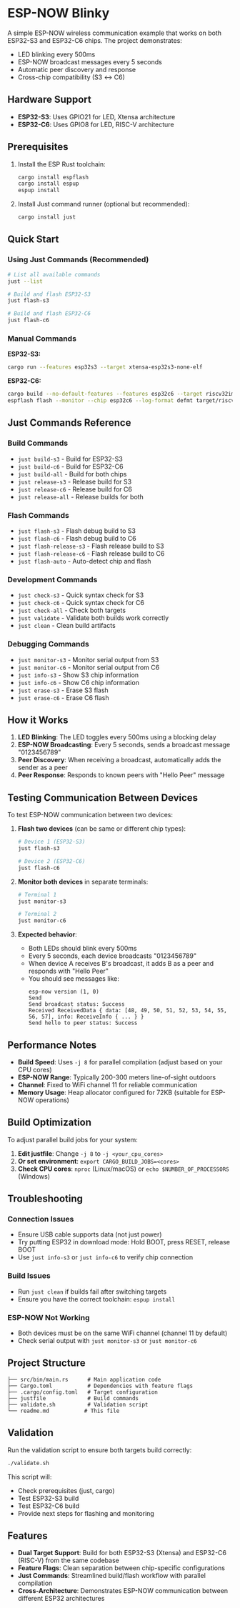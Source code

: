 # ESP-NOW Blinky

A simple ESP-NOW wireless communication example that works on both ESP32-S3 and ESP32-C6 chips. The project demonstrates:

- LED blinking every 500ms
- ESP-NOW broadcast messages every 5 seconds
- Automatic peer discovery and response
- Cross-chip compatibility (S3 ↔ C6)

## Hardware Support

- **ESP32-S3**: Uses GPIO21 for LED, Xtensa architecture
- **ESP32-C6**: Uses GPIO8 for LED, RISC-V architecture

## Prerequisites

1. Install the ESP Rust toolchain:
   ```bash
   cargo install espflash
   cargo install espup
   espup install
   ```

2. Install Just command runner (optional but recommended):
   ```bash
   cargo install just
   ```

## Quick Start

### Using Just Commands (Recommended)

```bash
# List all available commands
just --list

# Build and flash ESP32-S3
just flash-s3

# Build and flash ESP32-C6  
just flash-c6
```

### Manual Commands

**ESP32-S3:**
```bash
cargo run --features esp32s3 --target xtensa-esp32s3-none-elf
```

**ESP32-C6:**
```bash
cargo build --no-default-features --features esp32c6 --target riscv32imac-unknown-none-elf
espflash flash --monitor --chip esp32c6 --log-format defmt target/riscv32imac-unknown-none-elf/debug/esp_now_blinky
```

## Just Commands Reference

### Build Commands
- `just build-s3` - Build for ESP32-S3
- `just build-c6` - Build for ESP32-C6  
- `just build-all` - Build for both chips
- `just release-s3` - Release build for S3
- `just release-c6` - Release build for C6
- `just release-all` - Release builds for both

### Flash Commands
- `just flash-s3` - Flash debug build to S3
- `just flash-c6` - Flash debug build to C6
- `just flash-release-s3` - Flash release build to S3
- `just flash-release-c6` - Flash release build to C6
- `just flash-auto` - Auto-detect chip and flash

### Development Commands
- `just check-s3` - Quick syntax check for S3
- `just check-c6` - Quick syntax check for C6
- `just check-all` - Check both targets
- `just validate` - Validate both builds work correctly
- `just clean` - Clean build artifacts

### Debugging Commands
- `just monitor-s3` - Monitor serial output from S3
- `just monitor-c6` - Monitor serial output from C6
- `just info-s3` - Show S3 chip information
- `just info-c6` - Show C6 chip information
- `just erase-s3` - Erase S3 flash
- `just erase-c6` - Erase C6 flash

## How it Works

1. **LED Blinking**: The LED toggles every 500ms using a blocking delay
2. **ESP-NOW Broadcasting**: Every 5 seconds, sends a broadcast message "0123456789"
3. **Peer Discovery**: When receiving a broadcast, automatically adds the sender as a peer
4. **Peer Response**: Responds to known peers with "Hello Peer" message

## Testing Communication Between Devices

To test ESP-NOW communication between two devices:

1. **Flash two devices** (can be same or different chip types):
   ```bash
   # Device 1 (ESP32-S3)
   just flash-s3
   
   # Device 2 (ESP32-C6) 
   just flash-c6
   ```

2. **Monitor both devices** in separate terminals:
   ```bash
   # Terminal 1
   just monitor-s3
   
   # Terminal 2  
   just monitor-c6
   ```

3. **Expected behavior**:
   - Both LEDs should blink every 500ms
   - Every 5 seconds, each device broadcasts "0123456789"
   - When device A receives B's broadcast, it adds B as a peer and responds with "Hello Peer"
   - You should see messages like:
     ```
     esp-now version (1, 0)
     Send
     Send broadcast status: Success
     Received ReceivedData { data: [48, 49, 50, 51, 52, 53, 54, 55, 56, 57], info: ReceiveInfo { ... } }
     Send hello to peer status: Success
     ```

## Performance Notes

- **Build Speed**: Uses `-j 8` for parallel compilation (adjust based on your CPU cores)
- **ESP-NOW Range**: Typically 200-300 meters line-of-sight outdoors  
- **Channel**: Fixed to WiFi channel 11 for reliable communication
- **Memory Usage**: Heap allocator configured for 72KB (suitable for ESP-NOW operations)

## Build Optimization

To adjust parallel build jobs for your system:

1. **Edit justfile**: Change `-j 8` to `-j <your_cpu_cores>`
2. **Or set environment**: `export CARGO_BUILD_JOBS=<cores>`
3. **Check CPU cores**: `nproc` (Linux/macOS) or `echo $NUMBER_OF_PROCESSORS` (Windows)

## Troubleshooting

### Connection Issues
- Ensure USB cable supports data (not just power)
- Try putting ESP32 in download mode: Hold BOOT, press RESET, release BOOT
- Use `just info-s3` or `just info-c6` to verify chip connection

### Build Issues
- Run `just clean` if builds fail after switching targets
- Ensure you have the correct toolchain: `espup install`

### ESP-NOW Not Working
- Both devices must be on the same WiFi channel (channel 11 by default)
- Check serial output with `just monitor-s3` or `just monitor-c6`

## Project Structure

```
├── src/bin/main.rs      # Main application code
├── Cargo.toml           # Dependencies with feature flags
├── .cargo/config.toml   # Target configuration
├── justfile             # Build commands
├── validate.sh          # Validation script
└── readme.md           # This file
```

## Validation

Run the validation script to ensure both targets build correctly:

```bash
./validate.sh
```

This script will:
- Check prerequisites (just, cargo)
- Test ESP32-S3 build
- Test ESP32-C6 build
- Provide next steps for flashing and monitoring

## Features

- **Dual Target Support**: Build for both ESP32-S3 (Xtensa) and ESP32-C6 (RISC-V) from the same codebase
- **Feature Flags**: Clean separation between chip-specific configurations
- **Just Commands**: Streamlined build/flash workflow with parallel compilation
- **Cross-Architecture**: Demonstrates ESP-NOW communication between different ESP32 architectures